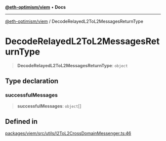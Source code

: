 [**@eth-optimism/viem**](../README.md) • **Docs**

***

[@eth-optimism/viem](../README.md) / DecodeRelayedL2ToL2MessagesReturnType

# DecodeRelayedL2ToL2MessagesReturnType

> **DecodeRelayedL2ToL2MessagesReturnType**: `object`

## Type declaration

### successfulMessages

> **successfulMessages**: `object`[]

## Defined in

[packages/viem/src/utils/l2ToL2CrossDomainMessenger.ts:46](https://github.com/ethereum-optimism/ecosystem/blob/6d6302cd415cfc874f1d86fa22a309bdd9314531/packages/viem/src/utils/l2ToL2CrossDomainMessenger.ts#L46)
